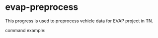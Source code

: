 # evap-preprocess
This progress is used to preprocess vehicle data for EVAP project in TN. 

command example:

